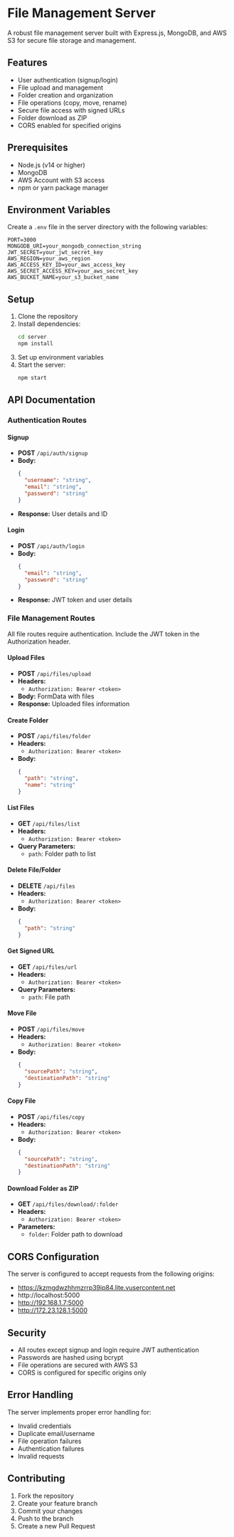 # File Management Server

A robust file management server built with Express.js, MongoDB, and AWS S3 for secure file storage and management.

## Features

- User authentication (signup/login)
- File upload and management
- Folder creation and organization
- File operations (copy, move, rename)
- Secure file access with signed URLs
- Folder download as ZIP
- CORS enabled for specified origins

## Prerequisites

- Node.js (v14 or higher)
- MongoDB
- AWS Account with S3 access
- npm or yarn package manager

## Environment Variables

Create a `.env` file in the server directory with the following variables:

```env
PORT=3000
MONGODB_URI=your_mongodb_connection_string
JWT_SECRET=your_jwt_secret_key
AWS_REGION=your_aws_region
AWS_ACCESS_KEY_ID=your_aws_access_key
AWS_SECRET_ACCESS_KEY=your_aws_secret_key
AWS_BUCKET_NAME=your_s3_bucket_name
```

## Setup

1. Clone the repository
2. Install dependencies:
   ```bash
   cd server
   npm install
   ```
3. Set up environment variables
4. Start the server:
   ```bash
   npm start
   ```

## API Documentation

### Authentication Routes

#### Signup

- **POST** `/api/auth/signup`
- **Body:**
  ```json
  {
    "username": "string",
    "email": "string",
    "password": "string"
  }
  ```
- **Response:** User details and ID

#### Login

- **POST** `/api/auth/login`
- **Body:**
  ```json
  {
    "email": "string",
    "password": "string"
  }
  ```
- **Response:** JWT token and user details

### File Management Routes

All file routes require authentication. Include the JWT token in the Authorization header.

#### Upload Files

- **POST** `/api/files/upload`
- **Headers:**
  - `Authorization: Bearer <token>`
- **Body:** FormData with files
- **Response:** Uploaded files information

#### Create Folder

- **POST** `/api/files/folder`
- **Headers:**
  - `Authorization: Bearer <token>`
- **Body:**
  ```json
  {
    "path": "string",
    "name": "string"
  }
  ```

#### List Files

- **GET** `/api/files/list`
- **Headers:**
  - `Authorization: Bearer <token>`
- **Query Parameters:**
  - `path`: Folder path to list

#### Delete File/Folder

- **DELETE** `/api/files`
- **Headers:**
  - `Authorization: Bearer <token>`
- **Body:**
  ```json
  {
    "path": "string"
  }
  ```

#### Get Signed URL

- **GET** `/api/files/url`
- **Headers:**
  - `Authorization: Bearer <token>`
- **Query Parameters:**
  - `path`: File path

#### Move File

- **POST** `/api/files/move`
- **Headers:**
  - `Authorization: Bearer <token>`
- **Body:**
  ```json
  {
    "sourcePath": "string",
    "destinationPath": "string"
  }
  ```

#### Copy File

- **POST** `/api/files/copy`
- **Headers:**
  - `Authorization: Bearer <token>`
- **Body:**
  ```json
  {
    "sourcePath": "string",
    "destinationPath": "string"
  }
  ```

#### Download Folder as ZIP

- **GET** `/api/files/download/:folder`
- **Headers:**
  - `Authorization: Bearer <token>`
- **Parameters:**
  - `folder`: Folder path to download

## CORS Configuration

The server is configured to accept requests from the following origins:

- https://kzmgdwzhhmzrrp39ip84.lite.vusercontent.net
- http://localhost:5000
- http://192.168.1.7:5000
- http://172.23.128.1:5000

## Security

- All routes except signup and login require JWT authentication
- Passwords are hashed using bcrypt
- File operations are secured with AWS S3
- CORS is configured for specific origins only

## Error Handling

The server implements proper error handling for:

- Invalid credentials
- Duplicate email/username
- File operation failures
- Authentication failures
- Invalid requests

## Contributing

1. Fork the repository
2. Create your feature branch
3. Commit your changes
4. Push to the branch
5. Create a new Pull Request
